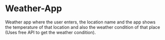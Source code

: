 # Weather-App

Weather app where the user enters, the location name and the app shows the temperature of that location and also the weather condition of that place (Uses free API to get the weather condition).
